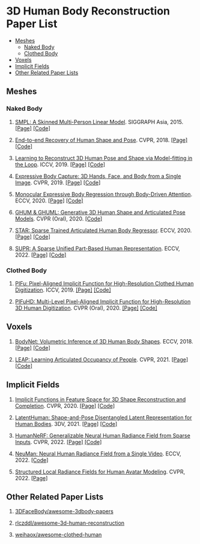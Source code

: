 # 3D Human Body Reconstruction Paper List

- [Meshes](#meshes)
  - [Naked Body](#naked-body)
  - [Clothed Body](#clothed-body)
- [Voxels](#voxels)
- [Implicit Fields](#implicit-fields)
- [Other Related Paper Lists](#other-related-paper-lists)

## Meshes
### Naked Body
1. [SMPL: A Skinned Multi-Person Linear Model](http://files.is.tue.mpg.de/black/papers/SMPL2015.pdf). SIGGRAPH Asia, 2015. [[Page]](https://smpl.is.tue.mpg.de) [[Code]](https://github.com/vchoutas/smplx)

1. [End-to-end Recovery of Human Shape and Pose](https://arxiv.org/pdf/1712.06584.pdf). CVPR, 2018. [[Page]](https://akanazawa.github.io/hmr) [[Code]](https://github.com/akanazawa/hmr)

1. [Learning to Reconstruct 3D Human Pose and Shape via Model-fitting in the Loop](https://arxiv.org/pdf/1909.12828.pdf). ICCV, 2019. [[Page]](https://www.seas.upenn.edu/~nkolot/projects/spin) [[Code]](https://github.com/nkolot/SPIN)

1. [Expressive Body Capture: 3D Hands, Face, and Body from a Single Image](https://ps.is.tuebingen.mpg.de/uploads_file/attachment/attachment/497/SMPL-X.pdf). CVPR, 2019. [[Page]](https://smpl-x.is.tue.mpg.de) [[Code]](https://github.com/vchoutas/smplify-x)

1. [Monocular Expressive Body Regression through Body-Driven Attention](https://ps.is.tuebingen.mpg.de/uploads_file/attachment/attachment/620/0983.pdf). ECCV, 2020. [[Page]](https://expose.is.tue.mpg.de) [[Code]](https://github.com/vchoutas/expose)

1. [GHUM & GHUML: Generative 3D Human Shape and Articulated Pose Models](https://arxiv.org/pdf/2008.08535). CVPR (Oral), 2020.  [[Code]](https://github.com/google-research/google-research/tree/master/ghum)

1. [STAR: Sparse Trained Articulated Human Body Regressor](https://arxiv.org/pdf/2008.08535). ECCV, 2020. [[Page]](http://star.is.tue.mpg.de) [[Code]](https://github.com/ahmedosman/STAR)

1. [SUPR: A Sparse Unified Part-Based Human Representation](https://arxiv.org/abs/2210.13861). ECCV, 2022. [[Page]](https://supr.is.tue.mpg.de/) [[Code]](https://github.com/ahmedosman/SUPR)


### Clothed Body
1. [PIFu: Pixel-Aligned Implicit Function for High-Resolution Clothed Human Digitization](https://arxiv.org/pdf/1905.05172.pdf). ICCV, 2019. [[Page]](https://shunsukesaito.github.io/PIFu) [[Code]](https://github.com/shunsukesaito/PIFu)

1. [PIFuHD: Multi-Level Pixel-Aligned Implicit Function for High-Resolution 3D Human Digitization](https://arxiv.org/pdf/2004.00452.pdf). CVPR (Oral), 2020. [[Page]](https://shunsukesaito.github.io/PIFuHD) [[Code]](https://github.com/facebookresearch/pifuhd)

## Voxels
1. [BodyNet: Volumetric Inference of 3D Human Body Shapes](https://arxiv.org/abs/1804.04875v3). ECCV, 2018. [[Page]](https://www.di.ens.fr/willow/research/bodynet/) [[Code]](https://github.com/gulvarol/bodynet)

1. [LEAP: Learning Articulated Occupancy of People](https://arxiv.org/abs/2104.06849). CVPR, 2021. [[Page]](https://neuralbodies.github.io/LEAP) [[Code]](https://github.com/neuralbodies/leap)

## Implicit Fields
1. [Implicit Functions in Feature Space for 3D Shape Reconstruction and Completion](https://arxiv.org/abs/2003.01456). CVPR, 2020. [[Page]](http://virtualhumans.mpi-inf.mpg.de/ifnets) [[Code]](https://github.com/jchibane/if-net)

1. [LatentHuman: Shape-and-Pose Disentangled Latent Representation for Human Bodies](https://arxiv.org/abs/2111.15113). 3DV, 2021. [[Page]](https://latenthuman.github.io/) [[Code]](https://github.com/latenthuman/latenthuman)

1. [HumanNeRF: Generalizable Neural Human Radiance Field from Sparse Inputs](https://arxiv.org/abs/2112.02789). CVPR, 2022. [[Page]](https://zhaofuq.github.io/humannerf/) [[Code]](https://github.com/zhaofuq/HumanNeRF)

1. [NeuMan: Neural Human Radiance Field from a Single Video](https://arxiv.org/abs/2203.12575). ECCV, 2022.  [[Code]](https://github.com/apple/ml-neuman)

1. [Structured Local Radiance Fields for Human Avatar Modeling](https://arxiv.org/abs/2203.14478). CVPR, 2022. [[Page]](https://liuyebin.com/slrf/slrf.html) 

## Other Related Paper Lists
1. [3DFaceBody/awesome-3dbody-papers](https://github.com/3DFaceBody/awesome-3dbody-papers)

1. [rlczddl/awesome-3d-human-reconstruction](https://github.com/rlczddl/awesome-3d-human-reconstruction)

1. [weihaox/awesome-clothed-human](https://github.com/weihaox/awesome-clothed-human)
